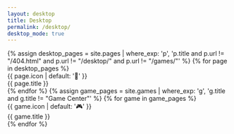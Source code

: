 ```yaml
---
layout: desktop
title: Desktop
permalink: /desktop/
desktop_mode: true
---
```


<div id="desktop-grid">
    <!-- Desktop icons are now generated dynamically -->
    {% assign desktop_pages = site.pages | where_exp: 'p', 'p.title and p.url != "/404.html" and p.url != "/desktop/" and p.url != "/games/"' %}
    {% for page in desktop_pages %}
        <div class="desktop-icon" 
             id="icon-{{ page.title | slugify }}" 
             data-app-url="{{ page.url | relative_url }}" 
             data-app-title="{{ page.title }}">
            <div class="icon-image">{{ page.icon | default: '📄' }}</div>
            <div class="icon-label">{{ page.title }}</div>
        </div>
    {% endfor %}
    {% assign game_pages = site.games | where_exp: 'g', 'g.title and g.title != "Game Center"' %}
    {% for game in game_pages %}
        <div class="desktop-icon" 
             id="icon-{{ game.title | slugify }}" 
             data-app-url="{{ game.permalink | relative_url }}" 
             data-app-title="{{ game.title }}">
            <div class="icon-image">{{ game.icon | default: '🎮' }}</div>
            <div class="icon-label">{{ game.title }}</div>
        </div>
    {% endfor %}
    <!-- Bookmarks will be rendered by JS -->
</div>

<script>
document.addEventListener('DOMContentLoaded', function() {
  if (window.DesktopManager) {
    window.desktopManager = new DesktopManager(document.getElementById('desktop-grid'));
  }
  if (window.WindowManager) {
    window.windowManager = new WindowManager();
  }
});
</script>
